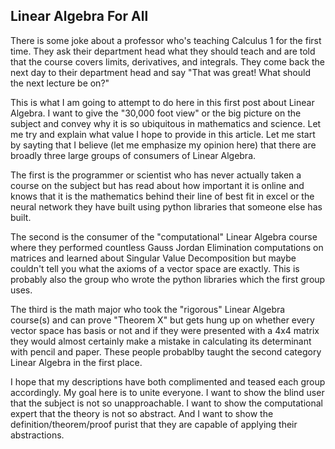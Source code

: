 ## Linear Algebra For All

There is some joke about a professor who's teaching Calculus 1 for the first time. They ask their department head what they should teach and are told that the course covers limits, derivatives, and integrals. 
They come back the next day to their department head and say "That was great! What should the next lecture be on?" 

This is what I am going to attempt to do here in this first post about Linear Algebra. I want to give the "30,000 foot view" or the big picture on the subject and convey why it is so ubiquitous in mathematics and science.
Let me try and explain what value I hope to provide in this article. Let me start by sayting that I believe (let me emphasize my opinion here) that there are broadly three large groups of consumers of Linear Algebra.

The first is the programmer or scientist who has never actually taken a course on the subject but has read about how important it is online and knows that it is the mathematics behind their line of best fit in excel or the neural network they have built using python libraries that someone else has built.

The second is the consumer of the "computational" Linear Algebra course where they performed countless Gauss Jordan Elimination computations on matrices and learned about Singular Value Decomposition but maybe couldn't tell you what the axioms of a vector space are exactly.
This is probably also the group who wrote the python libraries which the first group uses.

The third is the math major who took the "rigorous" Linear Algebra course(s) and can prove "Theorem X" but gets hung up on whether every vector space has basis or not and if they were presented with a 4x4 matrix they would almost certainly make a mistake in calculating its determinant with pencil and paper. These people probablby taught the second category Linear Algebra in the first place.

I hope that my descriptions have both complimented and teased each group accordingly. My goal here is to unite everyone. I want to show the blind user that the subject is not so unapproachable. I want to show the computational expert that the theory is not so abstract. And I want to show the definition/theorem/proof purist that they are capable of applying their abstractions.
